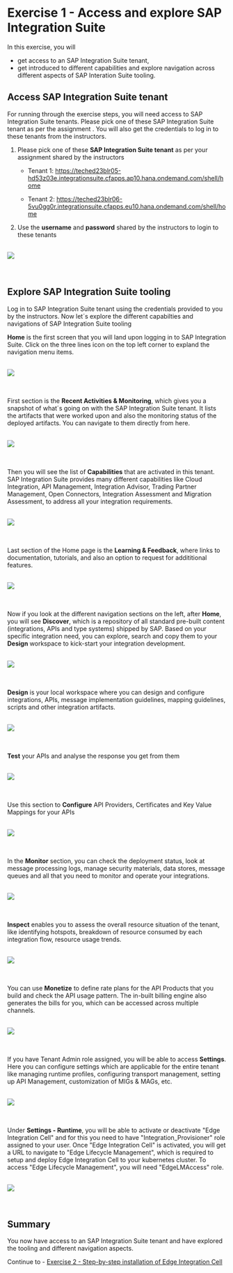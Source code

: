 
# Exercise 1 - Access and explore SAP Integration Suite

In this exercise, you will 
- get access to an SAP Integration Suite tenant,
- get introduced to different capabilities and explore navigation across different aspects of SAP Interation Suite tooling.

## Access SAP Integration Suite tenant

For running through the exercise steps, you will need access to SAP Integration Suite tenants. Please pick one of these SAP Integration Suite tenant as per the assignment . You will also get the credentials to log in to these tenants from the instructors.

1. Please pick one of these **SAP Integration Suite tenant** as per your assignment shared by the instructors
      - Tenant 1: https://teched23blr05-hd53z03e.integrationsuite.cfapps.ap10.hana.ondemand.com/shell/home

      - Tenant 2: https://teched23blr06-5vu0gg0r.integrationsuite.cfapps.eu10.hana.ondemand.com/shell/home
        
2. Use the **username** and **password** shared by the instructors to login to these tenants   
  
<br>![](/exercises/ex1/images/Login.jpg)<br><br><br>


## Explore SAP Integration Suite tooling

Log in to SAP Integration Suite tenant using the credentials provided to you by the instructors. Now let´s explore the different capabilties and navigations of SAP Integration Suite tooling

**Home** is the first screen that you will land upon logging in to SAP Integration Suite. Click on the three lines icon on the top left corner to expland the navigation menu items.

<br>![](/exercises/ex1/images/Home.jpg)<br><br><br>


First section is the **Recent Activities & Monitoring**, which gives you a snapshot of what´s going on with the SAP Integration Suite tenant. It lists the artifacts that were worked upon and also the monitoring status of the deployed artifacts. You can navigate to them directly from here.

<br>![](/exercises/ex1/images/Home-Recent.jpg)<br><br><br>


Then you will see the list of **Capabilities** that are activated in this tenant. SAP Integration Suite provides many different capabilities like Cloud Integration, API Management, Integration Advisor, Trading Partner Management, Open Connectors, Integration Assessment and Migration Assessment, to address all your integration requirements.

<br>![](/exercises/ex1/images/Home-Capabilities.jpg)<br><br><br>


Last section of the Home page is the **Learning & Feedback**, where links to documentation, tutorials, and also an option to request for addititional features.

<br>![](/exercises/ex1/images/Home-Resources.jpg)<br><br><br>


Now if you look at the different navigation sections on the left, after **Home**, you will see **Discover**, which is a repository of all standard pre-built content (integrations, APIs and type systems) shipped by SAP. Based on your specific integration need, you can explore, search and copy them to your **Design** workspace to kick-start your integration development.

<br>![](/exercises/ex1/images/Discover.jpg)<br><br><br>


**Design** is your local workspace where you can design and configure integrations, APIs, message implementation guidelines, mapping guidelines, scripts and other integration artifacts.

<br>![](/exercises/ex1/images/Design.jpg)<br><br><br>


**Test** your APIs and analyse the response you get from them

<br>![](/exercises/ex1/images/Test-APIs.jpg)<br><br><br>


Use this section to **Configure** API Providers, Certificates and Key Value Mappings for your APIs

<br>![](/exercises/ex1/images/Configure-APIs.jpg)<br><br><br>


In the **Monitor** section, you can check the deployment status, look at message processing logs, manage security materials, data stores, message queues and all that you need to monitor and operate your integrations.

<br>![](/exercises/ex1/images/Monitor-Integration.jpg)<br><br><br>


**Inspect** enables you to assess the overall resource situation of the tenant, like identifying hotspots, breakdown of resource consumed by each integration flow, resource usage trends.

<br>![](/exercises/ex1/images/Inspect.jpg)<br><br><br>


You can use **Monetize** to define rate plans for the API Products that you build and check the API usage pattern. The in-built billing engine also generates the bills for you, which can be accessed across multiple channels.

<br>![](/exercises/ex1/images/Monetize.jpg)<br><br><br>


If you have Tenant Admin role assigned, you will be able to access **Settings**. Here you can configure settings which are applicable for the entire tenant like managing runtime profiles, configuring transport management, setting up API Management, customization of MIGs & MAGs, etc.

<br>![](/exercises/ex1/images/Settings-Integrations.jpg)<br><br><br>


Under **Settings - Runtime**, you will be able to activate or deactivate "Edge Integration Cell" and for this you need to have "Integration_Provisioner" role assigned to your user. Once "Edge Integration Cell" is activated, you will get a URL to navigate to "Edge Lifecycle Management", which is required to setup and deploy Edge Integration Cell to your kubernetes cluster. To access "Edge Lifecycle Management", you will need "EdgeLMAccess" role.

<br>![](/exercises/ex1/images/Settings-Runtime.jpg)<br><br><br>


## Summary

You now have access to an SAP Integration Suite tenant and have explored the tooling and different navigation aspects.

Continue to - [Exercise 2 -  Step-by-step installation of Edge Integration Cell](../ex2/README.md)
